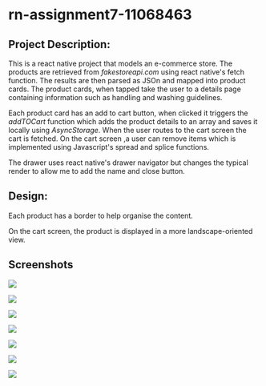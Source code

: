 # rn-assignment7-11068463

## Project Description:

This is a react native project that models an e-commerce store. The products are retrieved from _fakestoreapi.com_ using react native's fetch function. The results are then parsed as JSOn and mapped into product cards. The product cards, when tapped take the user to a details page containing information such as handling and washing guidelines.

Each product card has an add to cart button, when clicked it triggers the _addTOCart_ function which adds the product details to an array and saves it locally using _AsyncStorage_. When the user routes to the cart screen the cart is fetched. On the cart screen ,a user can remove items which is implemented using Javascript's spread and splice functions.

The drawer uses react native's drawer navigator but changes the typical render to allow me to add the name and close button.

## Design:
Each product has a border to help organise the content.

On the cart screen, the product is displayed in a more landscape-oriented view.



## Screenshots
![](./assets/13.jpg)

![](./assets/14.jpg)

![](./assets/11.jpg)

![](./assets/15.jpg)

![](./assets/17.jpg)

![](./assets/12.jpg)

![](./assets/16.jpg)

